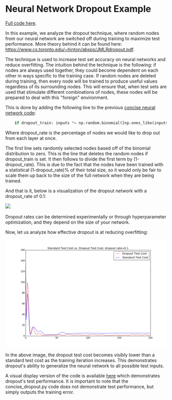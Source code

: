 # Neural Network Dropout Example

[Full code here](../final_code/concise_dropout.py).

In this example, we analyze the dropout technique, where random nodes from our neural network are switched off during training to maximize test performance. More theory behind it can be found here: <https://www.cs.toronto.edu/~hinton/absps/JMLRdropout.pdf>. 

The technique is used to increase test set accuracy on neural networks and reduce overfitting. The intuition behind the technique is the following: if nodes are always used together, they could become dependent on each other in ways specific to the training case. If random nodes are deleted during training, then every node will be trained to produce useful values regardless of its surrounding nodes. This will ensure that, when test sets are used that stimulate different combinations of nodes, these nodes will be prepared to deal with this "foreign" environment. 

This is done by adding the following line to the previous [concise neural network code](/tutorials/neural_network_under_20_lines.md):

```python
    if dropout_train: inputs *= np.random.binomial([np.ones_like(inputs)],(1-dropout_rate))[0]/(1-dropout_rate)
```
Where dropout_rate is the percentage of nodes we would like to drop out from each layer at once.

The first line sets randomly selected nodes based off of the binomial distribution to zero. This is the line that deletes the random nodes if dropout_train is set. It then follows to divide the first term by (1-dropout_rate). This is due to the fact that the nodes have been trained with a statistical (1-dropout_rate)% of their total size, so it would only be fair to scale them up back to the size of the full network when they are being trained.

And that is it, below is a visualization of the dropout network with a dropout_rate of 0.1:

<img src="dropoutrate01.gif" width="800"> 

Dropout rates can be determined experimentally or through hyperparameter optimization, and they depend on the size of your network.

Now, let us analyze how effective dropout is at reducing overfitting:

<img src="dropout_cost.png" width="800">

In the above image, the dropout test cost becomes visibly lower than a standard test cost as the training iteration increases. This demonstrates dropout's ability to generalize the neural network to all possible test inputs.

A visual display version of the code is available [here](../final_code/dropout_visualized.py) which demonstrates dropout's test performance. It is important to note that the concise_dropout.py code does not demonstrate test performance, but simply outputs the training error.



















